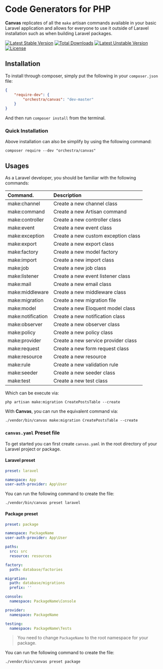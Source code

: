 Code Generators for PHP
==============

**Canvas** replicates of all the `make` artisan commands available in your basic Laravel application and allows for everyone to use it outside of Laravel installation such as when building Laravel packages.

[![Latest Stable Version](https://poser.pugx.org/orchestra/canvas/v/stable)](https://packagist.org/packages/orchestra/canvas)
[![Total Downloads](https://poser.pugx.org/orchestra/canvas/downloads)](https://packagist.org/packages/orchestra/canvas)
[![Latest Unstable Version](https://poser.pugx.org/orchestra/canvas/v/unstable)](https://packagist.org/packages/orchestra/canvas)
[![License](https://poser.pugx.org/orchestra/canvas/license)](https://packagist.org/packages/orchestra/canvas)

## Installation

To install through composer, simply put the following in your `composer.json` file:

```json
{
    "require-dev": {
        "orchestra/canvas": "dev-master"
    }
}
```

And then run `composer install` from the terminal.

### Quick Installation

Above installation can also be simplify by using the following command:

    composer require --dev "orchestra/canvas"

## Usages

As a Laravel developer, you should be familiar with the following commands:

| Command.          | Description
|:------------------|:---------------------     
| make:channel      | Create a new channel class
| make:command      | Create a new Artisan command
| make:controller   | Create a new controller class
| make:event        | Create a new event class
| make:exception    | Create a new custom exception class
| make:export       | Create a new export class
| make:factory      | Create a new model factory
| make:import       | Create a new import class
| make:job          | Create a new job class
| make:listener     | Create a new event listener class
| make:mail         | Create a new email class
| make:middleware   | Create a new middleware class
| make:migration    | Create a new migration file
| make:model        | Create a new Eloquent model class
| make:notification | Create a new notification class
| make:observer     | Create a new observer class
| make:policy       | Create a new policy class
| make:provider     | Create a new service provider class
| make:request      | Create a new form request class
| make:resource     | Create a new resource
| make:rule         | Create a new validation rule
| make:seeder       | Create a new seeder class
| make:test         | Create a new test class

Which can be execute via:

    php artisan make:migration CreatePostsTable --create

With **Canvas**, you can run the equivalent command via:

    ./vendor/bin/canvas make:migration CreatePostsTable --create

### `canvas.yaml` Preset file

To get started you can first create `canvas.yaml` in the root directory of your Laravel project or package.

#### Laravel preset

```yaml
preset: laravel

namespace: App
user-auth-provider: App\User
```

You can run the following command to create the file:

    ./vendor/bin/canvas preset laravel

#### Package preset

```yaml
preset: package

namespace: PackageName
user-auth-provider: App\User

paths:
  src: src
  resource: resources

factory:
  path: database/factories

migration:
  path: database/migrations
  prefix: ''

console:
  namespace: PackageName\Console

provider:
  namespace: PackageName

testing:
  namespace: PackageName\Tests
```

> You need to change `PackageName` to the root namespace for your package.


You can run the following command to create the file:

    ./vendor/bin/canvas preset package
